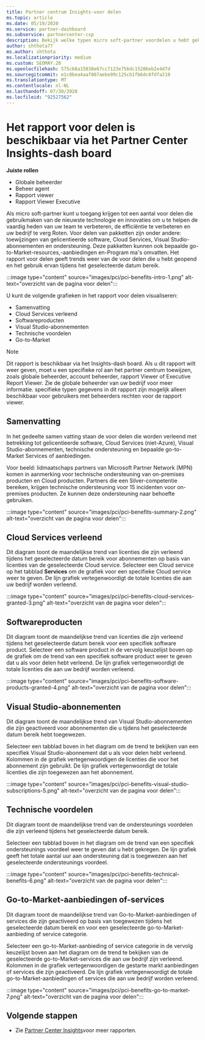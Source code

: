 ```yaml
---
title: Partner centrum Insights-voor delen
ms.topic: article
ms.date: 05/19/2020
ms.service: partner-dashboard
ms.subservice: partnercenter-csp
description: Bekijk welke typen micro soft-partner voordelen u hebt gekregen om uw bedrijf te helpen groeien, de efficiëntie te verbeteren en de vaardig heden van uw team te verbeteren.
author: shthota77
ms.author: shthota
ms.localizationpriority: medium
ms.custom: SEOMAY.20
ms.openlocfilehash: 575c68a15838e67cc7123e756dc15206eb2e4d7d
ms.sourcegitcommit: e1c8bea4aaf807aebe99c125cb1fb6dc8fdfa210
ms.translationtype: MT
ms.contentlocale: nl-NL
ms.lasthandoff: 07/30/2020
ms.locfileid: "92527562"
---
```

# <a name="benefits-report-available-from-the-partner-center-insights-dashboard"></a>Het rapport voor delen is beschikbaar via het Partner Center Insights-dash board

**Juiste rollen**

- Globale beheerder
- Beheer agent
- Rapport viewer
- Rapport Viewer Executive

Als micro soft-partner kunt u toegang krijgen tot een aantal voor delen die gebruikmaken van de nieuwste technologie en innovaties om u te helpen de vaardig heden van uw team te verbeteren, de efficiëntie te verbeteren en uw bedrijf te verg Roten. Voor delen van pakketten zijn onder andere: toewijzingen van gelicentieerde software, Cloud Services, Visual Studio-abonnementen en ondersteuning. Deze pakketten kunnen ook bepaalde go-to-Market-resources,-aanbiedingen en-Program ma's omvatten. Het rapport voor delen geeft trends weer van de voor delen die u hebt geopend en het gebruik ervan tijdens het geselecteerde datum bereik.

:::image type="content" source="images/pci/pci-benefits-intro-1.png" alt-text="overzicht van de pagina voor delen":::

U kunt de volgende grafieken in het rapport voor delen visualiseren:

- Samenvatting
- Cloud Services verleend
- Softwareproducten
- Visual Studio-abonnementen
- Technische voordelen
- Go-to-Market

 > [!NOTE]
 > Dit rapport is beschikbaar via het Insights-dash board. Als u dit rapport wilt weer geven, moet u een specifieke rol aan het partner centrum toewijzen, zoals globale beheerder, account beheerder, rapport Viewer of Executive Report Viewer. Zie de globale beheerder van uw bedrijf voor meer informatie. specifieke typen gegevens in dit rapport zijn mogelijk alleen beschikbaar voor gebruikers met beheerders rechten voor de rapport viewer.

## <a name="summary"></a>Samenvatting

In het gedeelte samen vatting staan de voor delen die worden verleend met betrekking tot gelicentieerde software, Cloud Services (niet-Azure), Visual Studio-abonnementen, technische ondersteuning en bepaalde go-to-Market Services of aanbiedingen.

Voor beeld: lidmaatschaps partners van Microsoft Partner Network (MPN) komen in aanmerking voor technische ondersteuning van on-premises producten en Cloud producten. Partners die een Silver-competentie bereiken, krijgen technische ondersteuning voor 15 incidenten voor on-premises producten. Ze kunnen deze ondersteuning naar behoefte gebruiken. 

:::image type="content" source="images/pci/pci-benefits-summary-2.png" alt-text="overzicht van de pagina voor delen":::

## <a name="cloud-services-granted"></a>Cloud Services verleend

Dit diagram toont de maandelijkse trend van licenties die zijn verleend tijdens het geselecteerde datum bereik voor abonnementen op basis van licenties van de geselecteerde Cloud service.
Selecteer een Cloud service op het tabblad **Services** om de grafiek voor een specifieke Cloud service weer te geven. De lijn grafiek vertegenwoordigt de totale licenties die aan uw bedrijf worden verleend.

:::image type="content" source="images/pci/pci-benefits-cloud-services-granted-3.png" alt-text="overzicht van de pagina voor delen":::

## <a name="software-products"></a>Softwareproducten

Dit diagram toont de maandelijkse trend van licenties die zijn verleend tijdens het geselecteerde datum bereik voor een specifiek software product. Selecteer een software product in de vervolg keuzelijst boven op de grafiek om de trend van een specifiek software product weer te geven dat u als voor delen hebt verleend. De lijn grafiek vertegenwoordigt de totale licenties die aan uw bedrijf worden verleend.

:::image type="content" source="images/pci/pci-benefits-software-products-granted-4.png" alt-text="overzicht van de pagina voor delen":::

## <a name="visual-studio-subscriptions"></a>Visual Studio-abonnementen

Dit diagram toont de maandelijkse trend van Visual Studio-abonnementen die zijn geactiveerd voor abonnementen die u tijdens het geselecteerde datum bereik hebt toegewezen.

Selecteer een tabblad boven in het diagram om de trend te bekijken van een specifiek Visual Studio-abonnement dat u als voor delen hebt verleend. Kolommen in de grafiek vertegenwoordigen de licenties die voor het abonnement zijn gebruikt. De lijn grafiek vertegenwoordigt de totale licenties die zijn toegewezen aan het abonnement.

:::image type="content" source="images/pci/pci-benefits-visual-studio-subscriptions-5.png" alt-text="overzicht van de pagina voor delen":::

## <a name="technical-benefits"></a>Technische voordelen

Dit diagram toont de maandelijkse trend van de ondersteunings voordelen die zijn verleend tijdens het geselecteerde datum bereik.

Selecteer een tabblad boven in het diagram om de trend van een specifiek ondersteunings voordeel weer te geven dat u hebt gekregen. De lijn grafiek geeft het totale aantal uur aan ondersteuning dat is toegewezen aan het geselecteerde ondersteunings voordeel.

:::image type="content" source="images/pci/pci-benefits-technical-benefits-6.png" alt-text="overzicht van de pagina voor delen":::

## <a name="go-to-market-offers-or-services"></a>Go-to-Market-aanbiedingen of-services

Dit diagram toont de maandelijkse trend van Go-to-Market-aanbiedingen of services die zijn geactiveerd op basis van toegewezen tijdens het geselecteerde datum bereik en voor een geselecteerde go-to-Market-aanbieding of service categorie.

Selecteer een go-to-Market-aanbieding of service categorie in de vervolg keuzelijst boven aan het diagram om de trend te bekijken van de geselecteerde go-to-Market-services die aan uw bedrijf zijn verleend. Kolommen in de grafiek vertegenwoordigen de gestarte markt aanbiedingen of services die zijn geactiveerd. De lijn grafiek vertegenwoordigt de totale go-to-Market-aanbiedingen of services die aan uw bedrijf worden verleend.

:::image type="content" source="images/pci/pci-benefits-go-to-market-7.png" alt-text="overzicht van de pagina voor delen":::

## <a name="next-steps"></a>Volgende stappen

- Zie [Partner Center Insights](partner-center-insights.md)voor meer rapporten.
